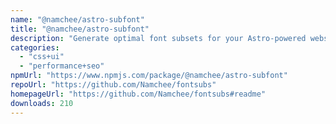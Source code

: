```yaml
---
name: "@namchee/astro-subfont"
title: "@namchee/astro-subfont"
description: "Generate optimal font subsets for your Astro-powered websites"
categories:
  - "css+ui"
  - "performance+seo"
npmUrl: "https://www.npmjs.com/package/@namchee/astro-subfont"
repoUrl: "https://github.com/Namchee/fontsubs"
homepageUrl: "https://github.com/Namchee/fontsubs#readme"
downloads: 210
---
```

